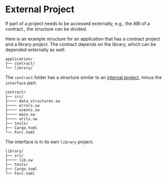 # External Project

If part of a project needs to be accessed externally, e.g., the ABI of a contract., the structure can be divided. 

Here is an example structure for an application that has a contract project and a library project. The contract depends on the library, which can be depended externally as well. 

```
application/
├── contract/
└── library/
```

The `contract` folder has a structure similar to an [internal project](internal.md), minus the `interface` part.

```
contract/
├── src/
├──── data_structures.sw
├──── errors.sw
├──── events.sw
├──── main.sw
├──── utils.sw
├── tests/
├── Cargo.toml
└── Forc.toml
```

The interface is in its own `library` project.

```
library/
├── src/
├──── lib.sw
├── tests/
├── Cargo.toml
└── Forc.toml
```
